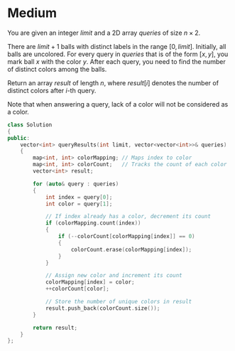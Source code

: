 # Medium

You are given an integer $limit$ and a 2D array $queries$ of size $n \times 2$.

There are $limit + 1$ balls with distinct labels in the range $[0, limit]$. Initially, all balls are uncolored. For every query in $queries$ that is of the form $[x, y]$, you mark ball $x$ with the color $y$. After each query, you need to find the number of distinct colors among the balls.

Return an array $result$ of length $n$, where $result[i]$ denotes the number of distinct colors after $i$-th query.

Note that when answering a query, lack of a color will not be considered as a color.

```cpp
class Solution
{
public:
    vector<int> queryResults(int limit, vector<vector<int>>& queries)
    {
        map<int, int> colorMapping; // Maps index to color
        map<int, int> colorCount;   // Tracks the count of each color
        vector<int> result;

        for (auto& query : queries)
        {
            int index = query[0];
            int color = query[1];

            // If index already has a color, decrement its count
            if (colorMapping.count(index))
            {
                if (--colorCount[colorMapping[index]] == 0)
                {
                    colorCount.erase(colorMapping[index]);
                }
            }

            // Assign new color and increment its count
            colorMapping[index] = color;
            ++colorCount[color];

            // Store the number of unique colors in result
            result.push_back(colorCount.size());
        }

        return result;
    }
};
```
